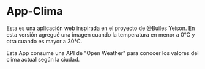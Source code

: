 # App-Clima

Esta es una aplicación web inspirada en el proyecto de @Builes Yeison. 
En esta versión agregué una imagen cuando la temperatura en menor a 0°C y otra cuando es mayor a 30°C.

Esta App consume una API de "Open Weather" para conocer los valores del clima actual según la ciudad.
